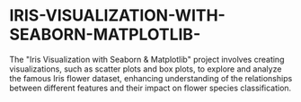 # IRIS-VISUALIZATION-WITH-SEABORN-MATPLOTLIB-
The "Iris Visualization with Seaborn &amp; Matplotlib" project involves creating visualizations, such as scatter plots and box plots, to explore and analyze the famous Iris flower dataset, enhancing understanding of the relationships between different features and their impact on flower species classification.
